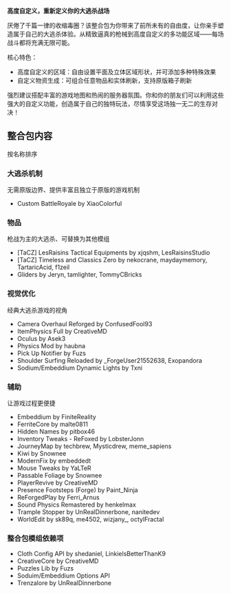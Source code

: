 **高度自定义，重新定义你的大逃杀战场**

厌倦了千篇一律的收缩毒圈？该整合包为你带来了前所未有的自由度，让你亲手塑造属于自己的大逃杀体验。从精致逼真的枪械到高度自定义的多功能区域——每场战斗都将充满无限可能。

核心特色：
- 高度自定义的区域：自由设置平面及立体区域形状，并可添加多种特殊效果
- 自定义物资生成：可组合任意物品和实体刷新，支持原版箱子刷新

强烈建议搭配丰富的游戏地图和热闹的服务器氛围。你和你的朋友们可以利用这些强大的自定义功能，创造属于自己的独特玩法，尽情享受这场独一无二的生存对决！

## 整合包内容
按名称排序

### 大逃杀机制
无需原版边界、提供丰富且独立于原版的游戏机制

- Custom BattleRoyale by XiaoColorful

### 物品
枪战为主的大逃杀、可替换为其他模组

- [TaCZ] LesRaisins Tactical Equipments by xjqshm, LesRaisinsStudio
- [TaCZ] Timeless and Classics Zero by nekocrane, maydaymemory, TartaricAcid, f1zeil
- Gliders by Jeryn, tamlighter, TommyCBricks

### 视觉优化
经典大逃杀游戏的视角

- Camera Overhaul Reforged by ConfusedFool93
- ItemPhysics Full by CreativeMD
- Oculus by Asek3
- Physics Mod by haubna
- Pick Up Notifier by Fuzs
- Shoulder Surfing Reloaded by \_ForgeUser21552638, Exopandora
- Sodium/Embeddium Dynamic Lights by Txni

### 辅助
让游戏过程更便捷

- Embeddium by FiniteReality
- FerriteCore by malte0811
- Hidden Names by pitbox46
- Inventory Tweaks - ReFoxed by LobsterJonn
- JourneyMap by techbrew, Mysticdrew, meme_sapiens
- Kiwi by Snownee
- ModernFix by embeddedt
- Mouse Tweaks by YaLTeR
- Passable Foliage by Snownee
- PlayerRevive by CreativeMD
- Presence Footsteps (Forge) by Paint_Ninja
- ReForgedPlay by Ferri_Arnus
- Sound Physics Remastered by henkelmax
- Trample Stopper by UnRealDinnerbone, nanitedev
- WorldEdit by sk89q, me4502, wizjany_, octylFractal

### 整合包模组依赖项

- Cloth Config API by shedaniel, LinkielsBetterThanK9
- CreativeCore by CreativeMD
- Puzzles Lib by Fuzs
- Soduim/Embeddium Options API
- Trenzalore by UnRealDinnerbone
